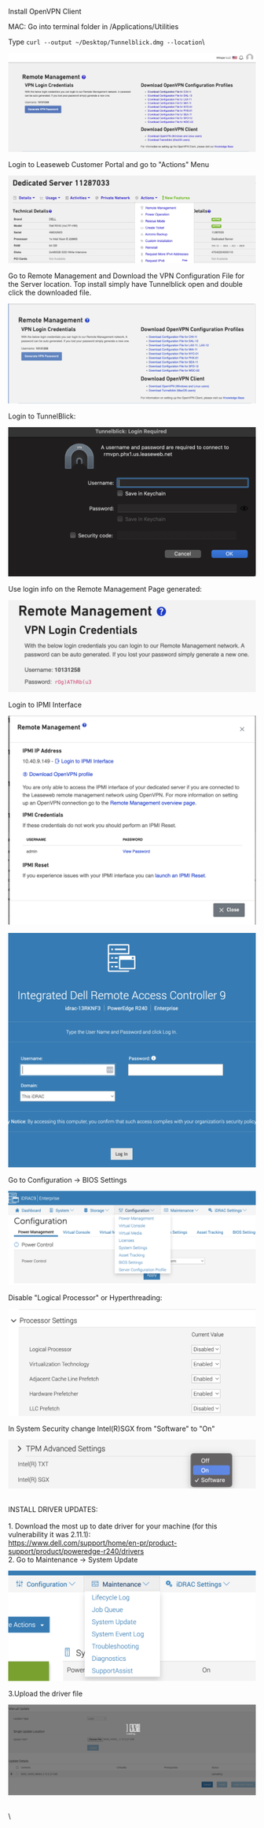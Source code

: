 Install OpenVPN Client

MAC: Go into terminal folder in /Applications/Utilities

Type `curl --output ~/Desktop/Tunnelblick.dmg --location`\


![Screen Shot 2022-12-06 at 11.54.24 AM.png](<files/fabcc430-69d4-47e9-bd11-b861a9968f52/Screen Shot 2022-12-06 at 11.54.24 AM.png>)

Login to Leaseweb Customer Portal and go to "Actions" Menu&#x20;

![Screen Shot 2022-12-06 at 11.53.38 AM.png](<files/8d380075-a555-4dad-b383-0d961ebba86e/Screen Shot 2022-12-06 at 11.53.38 AM.png>)

Go to Remote Management and Download the VPN Configuration File for the Server location. Top install simply have Tunnelblick open and double click the downloaded file.&#x20;

![Screen Shot 2023-03-13 at 4.26.25 PM.png](<files/4cc3b9f2-261d-4f0b-a254-e24949eebeda/Screen Shot 2023-03-13 at 4.26.25 PM.png>)

Login to TunnelBlick:

![Screen Shot 2023-03-13 at 4.29.04 PM.png](<files/f8a926df-0525-47c3-8ce0-a5d3e3f987ab/Screen Shot 2023-03-13 at 4.29.04 PM.png>)

Use login info on the Remote Management Page generated:

![Screen Shot 2023-03-13 at 4.31.19 PM.png](<files/f4cd9ce2-c6bc-4e22-9ce4-f3709cb84b40/Screen Shot 2023-03-13 at 4.31.19 PM.png>)

Login to IPMI Interface

![Screen Shot 2023-03-13 at 4.33.33 PM.png](<files/5d869f05-df48-4f14-a4ff-a77e5ea71b8c/Screen Shot 2023-03-13 at 4.33.33 PM.png>)

![Screen Shot 2023-03-13 at 4.33.08 PM.png](<files/9931d45e-b2b6-44f7-8fff-bf1046e5ccf8/Screen Shot 2023-03-13 at 4.33.08 PM.png>)

Go to Configuration → BIOS Settings

![Screen Shot 2023-03-13 at 4.35.59 PM.png](<files/53ccd07a-5b52-4f53-823a-6cc9a849bc17/Screen Shot 2023-03-13 at 4.35.59 PM.png>)

Disable "Logical Processor" or Hyperthreading:

![Screen Shot 2023-03-13 at 4.37.08 PM.png](<files/f46fa2ea-2b22-4c3b-874b-dcf7d27cfa06/Screen Shot 2023-03-13 at 4.37.08 PM.png>)

In System Security change Intel(R)SGX from "Software" to "On"

![Screen Shot 2023-03-13 at 4.41.05 PM.png](<files/5b531d14-790c-47df-9550-26f49718e136/Screen Shot 2023-03-13 at 4.41.05 PM.png>)

\
INSTALL DRIVER UPDATES:\
\
1\. Download the most up to date driver for your machine (for this vulnerability it was 2.11.1):\
<https://www.dell.com/support/home/en-pr/product-support/product/poweredge-r240/drivers>\
2\. Go to Maintenance → System Update

![Screen Shot 2023-03-13 at 5.01.06 PM.png](<files/bb33dfcb-cbbd-4480-af1c-20194aa2d449/Screen Shot 2023-03-13 at 5.01.06 PM.png>)

3.Upload the driver file

![Screen Shot 2023-03-13 at 5.03.21 PM.png](<files/3f998171-ab4c-478a-ad4c-f89f2439ea34/Screen Shot 2023-03-13 at 5.03.21 PM.png>)

\
\
